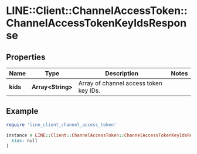 # LINE::Client::ChannelAccessToken::ChannelAccessTokenKeyIdsResponse

## Properties

| Name | Type | Description | Notes |
| ---- | ---- | ----------- | ----- |
| **kids** | **Array&lt;String&gt;** | Array of channel access token key IDs. |  |

## Example

```ruby
require 'line_client_channel_access_token'

instance = LINE::Client::ChannelAccessToken::ChannelAccessTokenKeyIdsResponse.new(
  kids: null
)
```

